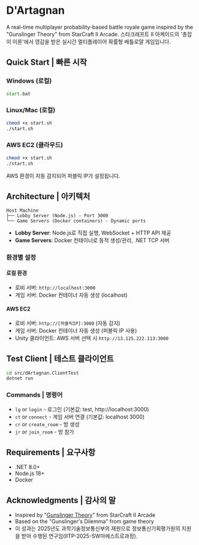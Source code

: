 # D'Artagnan

A real-time multiplayer probability-based battle royale game inspired by the "Gunslinger Theory" from StarCraft II Arcade.
스타크래프트 II 아케이드의 '총잡이 이론'에서 영감을 받은 실시간 멀티플레이어 확률형 배틀로얄 게임입니다.

## Quick Start | 빠른 시작

### Windows (로컬)
```cmd
start.bat
```

### Linux/Mac (로컬)
```bash
chmod +x start.sh
./start.sh
```

### AWS EC2 (클라우드)
```bash
chmod +x start.sh
./start.sh
```
AWS 환경이 자동 감지되어 퍼블릭 IP가 설정됩니다.

## Architecture | 아키텍처

```
Host Machine
├── Lobby Server (Node.js) - Port 3000
└── Game Servers (Docker containers) - Dynamic ports
```

- **Lobby Server**: Node.js로 직접 실행, WebSocket + HTTP API 제공
- **Game Servers**: Docker 컨테이너로 동적 생성/관리, .NET TCP 서버

### 환경별 설정

#### 로컬 환경
- 로비 서버: `http://localhost:3000`
- 게임 서버: Docker 컨테이너 자동 생성 (localhost)

#### AWS EC2
- 로비 서버: `http://[퍼블릭IP]:3000` (자동 감지)
- 게임 서버: Docker 컨테이너 자동 생성 (퍼블릭 IP 사용)
- Unity 클라이언트: AWS 서버 선택 시 `http://13.125.222.113:3000`

## Test Client | 테스트 클라이언트

```bash
cd src/dArtagnan.ClientTest
dotnet run
```

### Commands | 명령어
- `lg` or `login` - 로그인 (기본값: test, http://localhost:3000)
- `ct` or `connect` - 게임 서버 연결 (기본값: localhost 3000)
- `cr` or `create_room` - 방 생성
- `jr` or `join_room` - 방 참가

## Requirements | 요구사항

- .NET 8.0+
- Node.js 18+
- Docker

## Acknowledgments | 감사의 말

- Inspired by "[Gunslinger Theory](https://namu.wiki/w/총잡이%20이론)" from StarCraft II Arcade
- Based on the "Gunslinger's Dilemma" from game theory
- 이 성과는 2025년도 과학기술정보통신부의 재원으로 정보통신기획평가원의 지원을 받아 수행된 연구임(IITP-2025-SW마에스트로과정).